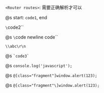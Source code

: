 `<Router routes>`: 需要正确解析才可以

@s
start: `code1`, end

`\`code2\``

@s
`\`code 
newline code\``

`\\abc\r\n`

@s
`` `code3` ``

@s
``
console.log('javascript');
``

@s
`@[class="fragment"]window.alert(123);`

@s
`@[class="fragment"\]window.alert(123);`
